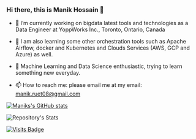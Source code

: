 ### Hi there, this is Manik Hossain 👋


- 🔭 I’m currently working on bigdata latest tools and technologies as a Data Engineer at YoppWorks Inc., Toronto, Ontario, Canada
- 🌱 I am also learning some other orchestration tools such as Apache Airflow, docker and Kubernetes and Clouds Services (AWS, GCP and Azure) as well. 
- 🌱 Machine Learning and Data Science enthusiastic, trying to learn something new everyday. 

- 📫 How to reach me: please email me at my email: manik.ruet08@gmail.com

[![Maniks's GitHub stats](https://github-readme-stats.vercel.app/api?username=ManikHossain08)](https://github.com/ManikHossain08/github-readme-stats)

![Repository's Stats](https://github-readme-stats.vercel.app/api/top-langs/?username=ManikHossain08&theme=blue-green)


[![Visits Badge](https://badges.pufler.dev/visits/ManikHossain08/ManikHossain08)](https://github.com/ManikHossain08)


